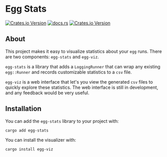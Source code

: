 # Egg Stats

[![Crates.io Version](https://img.shields.io/crates/v/egg-stats?label=egg-stats)](https://crates.io/crates/egg-stats)
[![docs.rs](https://img.shields.io/docsrs/egg-stats?label=egg-stats%20docs)](https://docs.rs/egg-stats/)
[![Crates.io Version](https://img.shields.io/crates/v/egg-viz?label=egg-viz)](https://crates.io/crates/egg-viz)

## About

This project makes it easy to visualize statistics about your `egg` runs. There are two components: `egg-stats` and `egg-viz`.

`egg-stats` is a library that adds a `LoggingRunner` that can wrap any existing `egg::Runner` and records customizable statistics to a `csv` file.

`egg-viz` is a web interface that let's you view the generated `csv` files to quickly explore these statistics. The web interface is still in development, and any feedback would be very useful.

## Installation

You can add the `egg-stats` library to your project with:
```bash
cargo add egg-stats
```

You can install the visualizer with:
```bash
cargo install egg-viz
```
